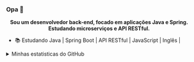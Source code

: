 ### Opa 👋
<p align="center">
    <b>Sou um desenvolvedor back-end, focado em aplicações Java e Spring. Estudando microserviços e API RESTful.</b>
</p>

<ul>
    <li>📚 Estudando Java | Spring Boot | API RESTful | JavaScript | Inglês | </li>
</ul>

<details>
    <summary>Minhas estatisticas do GitHub</summary>
    <p align="center">
        <img src="https://github-readme-stats-h7qeqyl5b.vercel.app/api?username=mateusblm&theme=white&show_icons=true&include_all_commits=true" alt="" />
    </p>
    <p align="center">
        <b>Linguagens mais usadas:</b> <br />
        <img src="https://github-readme-stats-h7qeqyl5b.vercel.app/api/top-langs?username=mateusblm&theme=white" alt="" />
    </p>
</details>
